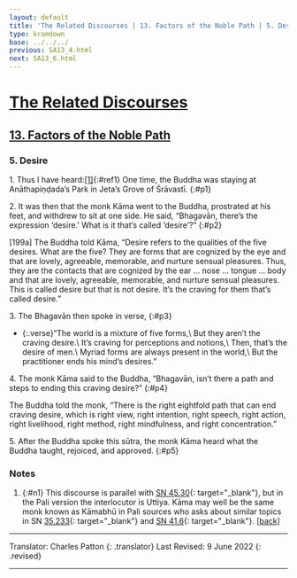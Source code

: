 ```yaml
---
layout: default
title: 'The Related Discourses | 13. Factors of the Noble Path | 5. Desire'
type: kramdown
base: ../../../
previous: SA13_4.html
next: SA13_6.html
---
```


# [The Related Discourses](../index.html)
## [13. Factors of the Noble Path](index.html)
### 5. Desire

1\. Thus I have heard:[\[1\]](#n1){:#ref1} One time, the Buddha was staying at Anāthapiṇḍada’s Park in Jeta’s Grove of Śrāvastī.
{:#p1}

2\. It was then that the monk Kāma went to the Buddha, prostrated at his feet, and withdrew to sit at one side. He said, “Bhagavān, there’s the expression ‘desire.’ What is it that’s called ‘desire’?”
{:#p2}

[199a] The Buddha told Kāma, “Desire refers to the qualities of the five desires. What are the five? They are forms that are cognized by the eye and that are lovely, agreeable, memorable, and nurture sensual pleasures. Thus, they are the contacts that are cognized by the ear … nose … tongue … body and that are lovely, agreeable, memorable, and nurture sensual pleasures. This is called desire but that is not desire. It’s the craving for them that’s called desire.”

3\. The Bhagavān then spoke in verse,
{:#p3}

* {:.verse}“The world is a mixture of five forms,\\
But they aren’t the craving desire.\\
It’s craving for perceptions and notions,\\
Then, that’s the desire of men.\\
Myriad forms are always present in the world,\\
But the practitioner ends his mind’s desires.”

4\. The monk Kāma said to the Buddha, “Bhagavān, isn’t there a path and steps to ending this craving desire?”
{:#p4}

The Buddha told the monk, “There is the right eightfold path that can end craving desire, which is right view, right intention, right speech, right action, right livelihood, right method, right mindfulness, and right concentration.”

5\. After the Buddha spoke this sūtra, the monk Kāma heard what the Buddha taught, rejoiced, and approved.
{:#p5}

### Notes
1. {:#n1} This discourse is parallel with [SN 45.30](https://suttacentral.net/sn45.30){: target="_blank"}, but in the Pali version the interlocutor is Uttiya. Kāma may well be the same monk known as Kāmabhū in Pali sources who asks about similar topics in SN [35.233](https://suttacentral.net/sn35.233){: target="_blank"} and [SN 41.6](https://suttacentral.net/sn41.6){: target="_blank"}. [\[back\]](#ref1)

---

Translator: Charles Patton
{: .translator}
Last Revised: 9 June 2022
{: .revised}

---